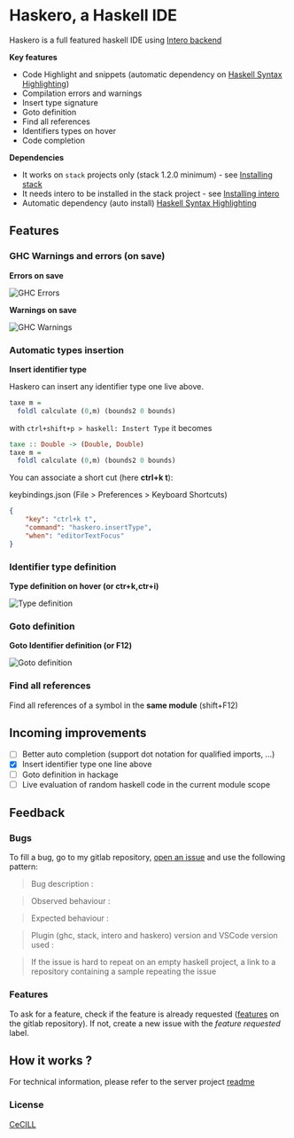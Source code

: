 # Haskero, a Haskell IDE
Haskero is a full featured haskell IDE using [Intero backend](https://github.com/commercialhaskell/intero)

**Key features**

* Code Highlight and snippets (automatic dependency on [Haskell Syntax Highlighting](https://marketplace.visualstudio.com/items?itemName=justusadam.language-haskell))
* Compilation errors and warnings
* Insert type signature
* Goto definition
* Find all references
* Identifiers types on hover
* Code completion

**Dependencies**

* It works on `stack` projects only (stack 1.2.0 minimum) - see [Installing stack](https://docs.haskellstack.org/en/stable/install_and_upgrade)
* It needs intero to be installed in the stack project - see [Installing intero](https://github.com/commercialhaskell/intero/blob/master/TOOLING.md#installing)
* Automatic dependency (auto install) [Haskell Syntax Highlighting](https://marketplace.visualstudio.com/items?itemName=justusadam.language-haskell)

## Features

### GHC Warnings and errors (on save)

**Errors on save**

![GHC Errors](https://gitlab.com/vannnns/haskero/raw/master/client/media/error-on-save.gif "GHC Errors")

**Warnings on save**

![GHC Warnings](https://gitlab.com/vannnns/haskero/raw/master/client/media/warning-on-save.gif "GHC Warnings")


### Automatic types insertion

**Insert identifier type**

Haskero can insert any identifier type one live above.
```haskell
taxe m =
  foldl calculate (0,m) (bounds2 0 bounds)
```
with `ctrl+shift+p > haskell: Instert Type` it becomes

```haskell
taxe :: Double -> (Double, Double)
taxe m =
  foldl calculate (0,m) (bounds2 0 bounds)
```

You can associate a short cut (here **ctrl+k t**):

keybindings.json (File > Preferences > Keyboard Shortcuts)
```json
{
    "key": "ctrl+k t",
    "command": "haskero.insertType",
    "when": "editorTextFocus"
}
```

### Identifier type definition

**Type definition on hover (or ctr+k,ctr+i)**

![Type definition](https://gitlab.com/vannnns/haskero/raw/master/client/media/type-at.gif "Type definition")

### Goto definition

**Goto Identifier definition (or F12)**

![Goto definition](https://gitlab.com/vannnns/haskero/raw/master/client/media/loc-at.gif "Goto definition")

### Find all references

Find all references of a symbol in the **same module** (shift+F12)

## Incoming improvements

- [ ] Better auto completion (support dot notation for qualified imports, ...)
- [x] Insert identifier type one line above
- [ ] Goto definition in hackage
- [ ] Live evaluation of random haskell code in the current module scope

## Feedback

### Bugs

To fill a bug, go to my gitlab repository, [open an issue](https://gitlab.com/vannnns/haskero/issues) and use the following pattern:
> Bug description :

> Observed behaviour :

> Expected behaviour :

> Plugin (ghc, stack, intero and haskero) version and VSCode version used :

> If the issue is hard to repeat on an empty haskell project, a link to a repository containing a sample repeating the issue

### Features

To ask for a feature, check if the feature is already requested ([features](https://gitlab.com/vannnns/haskero/issues?label_name%5B%5D=Feature) on the gitlab repository).
If not, create a new issue with the *feature requested* label.

## How it works ?

For technical information, please refer to the server project [readme](https://gitlab.com/vannnns/haskero/blob/master/server/README.md)

### License
[CeCILL](LICENSE)